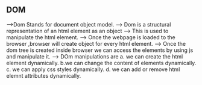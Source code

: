 ## DOM
-->Dom Stands for document object model.
--> Dom is a structural representation of  an html element as an object
--> This is used to manipulate the html element.
--> Once the webpage is loaded to the browser ,browser will create object for every html element.
--> Once the dom tree is created inside browser we can access the elements by using js and manipulate it.
--> DOm manipulations are
          a. we  can create the html element dynamically.
          b.we can change the  content of elements dynamically.
          c. we can apply css styles dynamically.
          d. we can add or remove html elemnt attributes dynamically.
